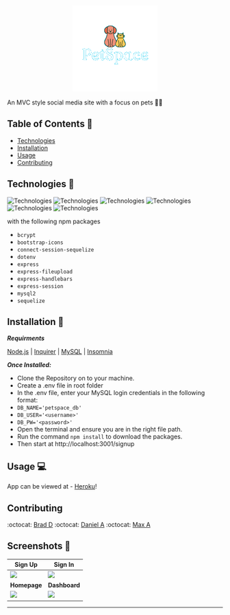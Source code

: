 <p align="center"><img src="https://github.com/BDunham484/petSpace/blob/danny/public/images/logo.png"></p>

An MVC style social media site with a focus on pets 🐶🐱

## Table of Contents 🔎
- [Technologies](#technologies)
- [Installation](#installation)
- [Usage](#usage)
- [Contributing](#contributing)


## Technologies 🦾
![Technologies](https://img.shields.io/badge/-Git-F05032?logo=Git&logoColor=white)
![Technologies](https://img.shields.io/badge/-JavaScript-007396?logo=JavaScript&logoColor=white)
![Technologies](https://img.shields.io/badge/-Node.js-339933?logo=Node.js&logoColor=white)
![Technologies](https://img.shields.io/badge/-npm-CB3837?logo=npm&logoColor=white)
![Technologies](https://img.shields.io/badge/-MySQL-4479A1?logo=MySQL&logoColor=white)
![Technologies](https://img.shields.io/badge/-Insomnia-purple?logo=Insomnia&logoColor=white)

with the following npm packages
* `bcrypt`
* `bootstrap-icons`
* `connect-session-sequelize`
* `dotenv`
* `express`
* `express-fileupload`
* `express-handlebars`
* `express-session`
* `mysql2`
* `sequelize`

## Installation 💾
***Requirments***

[Node.js](https://nodejs.org/en/) | [Inquirer](https://www.npmjs.com/package/inquirer) | [MySQL](https://www.npmjs.com/package/mysql2) | [Insomnia](https://insomnia.rest/)

***Once Installed:***
* Clone the Repository on to your machine.
* Create a .env file in root folder
* In the .env file, enter your MySQL login credentials in the following format:
* `DB_NAME='petspace_db'`
* `DB_USER='<username>'`
* `DB_PW='<password>'`
* Open the terminal and ensure you are in the right file path.
* Run the command ```npm install``` to download the packages.
* Then start at http://localhost:3001/signup



## Usage 💻
App can be viewed at - [Heroku][1]! 

## Contributing
:octocat: [Brad D](https://github.com/BDunham484)
:octocat: [Daniel A](https://github.com/dannyyyspam)
:octocat: [Max A](https://github.com/MKAtkinson)

## Screenshots 📸
|<center><b>Sign Up</b>|<center><b>Sign In</b>|
-|-
![][3]|![][4]
|<center><b>Homepage</b>|<center><b>Dashboard</b>|
![][5]|![][6]

___

[1]:https://boiling-plateau-13571.herokuapp.com/
[2]:https://github.com/BDunham484/petSpace
[3]:https://github.com/BDunham484/petSpace/blob/danny/public/images/signUp.png
[4]:https://github.com/BDunham484/petSpace/blob/danny/public/images/signIn.png
[5]:https://github.com/BDunham484/petSpace/blob/danny/public/images/mainPage.png
[6]:https://github.com/BDunham484/petSpace/blob/danny/public/images/yourDashboard.png